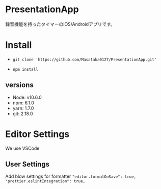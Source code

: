 # PresentationApp
録音機能を持ったタイマーのiOS/Androidアプリです。

# Install  
- ```git clone 'https://github.com/Masataka0127/PresentationApp.git'```  

- ```npm install```  

## versions  
- Node: v10.6.0  
- npm: 6.1.0
- yarn: 1.7.0 
- git: 2.18.0  

# Editor Settings 
We use VSCode  
## User Settings  
Add blow settings for formatter 
`"editor.formatOnSave": true,`
`"prettier.eslintIntegration": true,`
